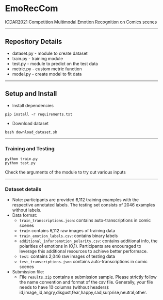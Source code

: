 # EmoRecCom
[ICDAR2021 Competition Multimodal Emotion Recognition on Comics scenes](https://sites.google.com/view/emotion-recognition-for-comics)

---

## Repository Details
- dataset.py - module to create dataset
- train.py - training module
- test.py - module to predict on the test data
- metric.py - custom metric function
- model.py - create model to fit data
---

## Setup and Install
- Install dependencies
```
pip install -r requirements.txt
```
- Download dataset
```
bash download_dataset.sh
```
---

### Training and Testing
```
python train.py
python test.py
```
Check the arguments of the module to try out various inputs

---

### Dataset details
- Note: participants are provided 6,112 training examples with the respective annotated labels. The testing set consists of 2046 examples without labels.
- Data format: 
  - `train_transcriptions.json`: contains auto-transcriptions in comic scenes
  - `train` contains 6,112 raw images of training data
  - `train_emotion_labels.csv`: contains binary labels
  - `additional_infor:emotion_polarity.csv`: contains additional info, the polarities of emotions in (0,1). Participants are encouraged to leverage this additional resources to achieve better performace.
  - `test`: contains 2,046 raw images of testing data
  - `test_transcriptions.json` contains auto-transcriptions in comic scenes
- Submission file:
  - File `results.zip` contains a submission sample. Please strictly follow the name convention and format of the csv file. Generally, your file needs to have 10 columns (without headers): id,image_id,angry,disgust,fear,happy,sad,surprise,neutral,other.
